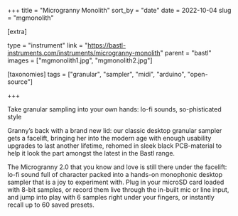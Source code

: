 +++
title = "Microgranny Monolith"
sort_by = "date"
date = 2022-10-04
slug = "mgmonolith"

[extra]

type = "instrument"
link = "https://bastl-instruments.com/instruments/microgranny-monolith"
parent = "bastl"
images = ["mgmonolith1.jpg", "mgmonolith2.jpg"]

[taxonomies]
tags = ["granular", "sampler", "midi", "arduino", "open-source"]

+++

Take granular sampling into your own hands: lo-fi sounds, so-phisticated style

Granny’s back with a brand new lid: our classic desktop granular sampler gets a facelift, bringing her into the modern age with enough usability upgrades to last another lifetime, rehomed in sleek black PCB-material to help it look the part amongst the latest in the Bastl range.

The Microgranny 2.0 that you know and love is still there under the facelift: lo-fi sound full of character packed into a hands-on monophonic desktop sampler that is a joy to experiment with. Plug in your microSD card loaded with 8-bit samples, or record them live through the in-built mic or line input, and jump into play with 6 samples right under your fingers, or instantly recall up to 60 saved presets.

